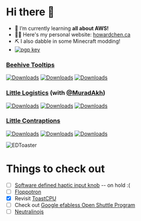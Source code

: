 # Hi there 👋

- 🌱 I’m currently learning **all about AWS!**
- 👨‍💻 Here's my personal website: [howardchen.ca](http://www.howardchen.ca)
- ⛏️ I also dabble in some Minecraft modding!
- [![pgp key](https://img.shields.io/badge/gpg-0x1C4196D44BA8CD7D-313131?style=flat-square&labelColor=32a84e&color=313131)](https://github.com/EDToaster.gpg)

### [Beehive Tooltips](https://github.com/EDToaster/beehive-tooltips)
[![Downloads](https://cf.way2muchnoise.eu/title/376753.svg?badge_style=flat)](https://www.curseforge.com/minecraft/mc-mods/beehivetooltips)
[![Downloads](https://cf.way2muchnoise.eu/full_376753_downloads.svg?badge_style=flat)](https://www.curseforge.com/minecraft/mc-mods/beehivetooltips)
[![Downloads](https://cf.way2muchnoise.eu/versions/376753.svg?badge_style=flat)](https://www.curseforge.com/minecraft/mc-mods/beehivetooltips)

### [Little Logistics](https://github.com/MuradAkh/LittleLogistics) (with [@MuradAkh](https://github.com/MuradAkh/))
[![Downloads](https://cf.way2muchnoise.eu/title/570050.svg?badge_style=flat)](https://www.curseforge.com/minecraft/mc-mods/little-logistics)
[![Downloads](https://cf.way2muchnoise.eu/full_570050_downloads.svg?badge_style=flat)](https://www.curseforge.com/minecraft/mc-mods/little-logistics)
[![Downloads](https://cf.way2muchnoise.eu/versions/570050.svg?badge_style=flat)](https://www.curseforge.com/minecraft/mc-mods/little-logistics)

### [Little Contraptions](https://github.com/EDToaster/LittleContraptions)
[![Downloads](https://cf.way2muchnoise.eu/title/594563.svg?badge_style=flat)](https://www.curseforge.com/minecraft/mc-mods/little-contraptions)
[![Downloads](https://cf.way2muchnoise.eu/full_594563_downloads.svg?badge_style=flat)](https://www.curseforge.com/minecraft/mc-mods/little-contraptions)
[![Downloads](https://cf.way2muchnoise.eu/versions/594563.svg?badge_style=flat)](https://www.curseforge.com/minecraft/mc-mods/little-contraptions)


<img align="center" src="https://github-readme-stats.vercel.app/api?username=EDToaster&show_icons=true&locale=en&theme=dracula&include_all_commits=true&count_private=true" alt="EDToaster"/>

# Things to check out
- [ ] [Software defined haptic input knob](https://www.youtube.com/watch?v=ip641WmY4pA) -- on hold :(
- [ ] [Floppotron](https://www.youtube.com/watch?v=kCCXRerqaJI)
- [x] Revisit [ToastCPU](https://github.com/EDToaster/ToastCPU)
- [ ] Check out [Google efabless Open Shuttle Program](https://efabless.com/open_shuttle_program)
- [ ] [Neutralinojs](https://neutralino.js.org/)
